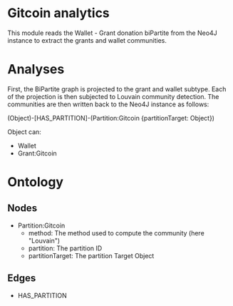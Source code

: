 # Gitcoin analytics

This module reads the Wallet - Grant donation biPartite from the Neo4J instance to extract the grants and wallet communities. 

# Analyses

First, the BiPartite graph is projected to the grant and wallet subtype. Each of the projection is then subjected to Louvain community detection. The communities are then written back to the Neo4J instance as follows:

(Object)-[HAS_PARTITION]-(Partition:Gitcoin {partitionTarget: Object})

Object can:
  - Wallet
  - Grant:Gitcoin

# Ontology

## Nodes
  - Partition:Gitcoin
    - method: The method used to compute the community (here "Louvain")
    - partition: The partition ID
    - partitionTarget: The partition Target Object 

## Edges
  - HAS_PARTITION